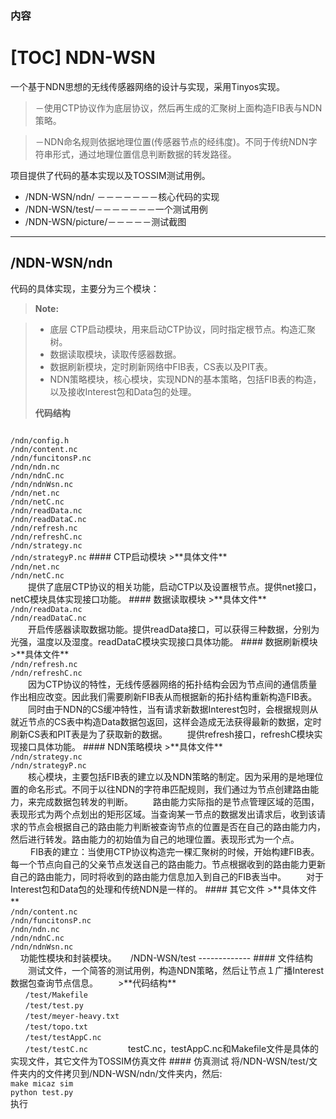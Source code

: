 ### 内容

[TOC]
NDN-WSN
===================
一个基于NDN思想的无线传感器网络的设计与实现，采用Tinyos实现。
>－使用CTP协议作为底层协议，然后再生成的汇聚树上面构造FIB表与NDN策略。

>－NDN命名规则依据地理位置(传感器节点的经纬度)。不同于传统NDN字符串形式，通过地理位置信息判断数据的转发路径。

项目提供了代码的基本实现以及TOSSIM测试用例。

 - /NDN-WSN/ndn/ －－－－－－－核心代码的实现
 - /NDN-WSN/test/－－－－－－－一个测试用例
 - /NDN-WSN/picture/－－－－－测试截图

----------


/NDN-WSN/ndn
-------------

代码的具体实现，主要分为三个模块：

> **Note:**

> - 底层 CTP启动模块，用来启动CTP协议，同时指定根节点。构造汇聚树。
> - 数据读取模块，读取传感器数据。
> - 数据刷新模块，定时刷新网络中FIB表，CS表以及PIT表。
 > - NDN策略模块，核心模块，实现NDN的基本策略，包括FIB表的构造，以及接收Interest包和Data包的处理。
 > 
>**代码结构**
<code>
/ndn/config.h
/ndn/content.nc
/ndn/funcitonsP.nc
/ndn/ndn.nc
/ndn/ndnC.nc
/ndn/ndnWsn.nc
/ndn/net.nc
/ndn/netC.nc
/ndn/readData.nc
/ndn/readDataC.nc
/ndn/refresh.nc
/ndn/refreshC.nc
/ndn/strategy.nc
/ndn/strategyP.nc</code>
####  CTP启动模块
>**具体文件**
<code>
/ndn/net.nc
/ndn/netC.nc
</code>
　　提供了底层CTP协议的相关功能，启动CTP以及设置根节点。提供net接口，netC模块具体实现接口功能。
#### 数据读取模块
>**具体文件**
<code>
/ndn/readData.nc
/ndn/readDataC.nc
</code>
　　开启传感器读取数据功能。提供readData接口，可以获得三种数据，分别为光强，温度以及湿度。readDataC模块实现接口具体功能。
####  数据刷新模块
>**具体文件**
<code>
/ndn/refresh.nc
/ndn/refreshC.nc
</code>
　　因为CTP协议的特性，无线传感器网络的拓扑结构会因为节点间的通信质量作出相应改变。因此我们需要刷新FIB表从而根据新的拓扑结构重新构造FIB表。
　　同时由于NDN的CS缓冲特性，当有请求新数据Interest包时，会根据规则从就近节点的CS表中构造Data数据包返回，这样会造成无法获得最新的数据，定时刷新CS表和PIT表是为了获取新的数据。
　　提供refresh接口，refreshC模块实现接口具体功能。
#### NDN策略模块
>**具体文件**
<code>
/ndn/strategy.nc
/ndn/strategyP.nc
</code>
　　核心模块，主要包括FIB表的建立以及NDN策略的制定。因为采用的是地理位置的命名形式。不同于以往NDN的字符串匹配规则，我们通过为节点创建路由能力，来完成数据包转发的判断。
　　路由能力实际指的是节点管理区域的范围，表现形式为两个点划出的矩形区域。当查询某一节点的数据发出请求后，收到该请求的节点会根据自己的路由能力判断被查询节点的位置是否在自己的路由能力内，然后进行转发。路由能力的初始值为自己的地理位置。表现形式为一个点。
　　 FIB表的建立：当使用CTP协议构造完一棵汇聚树的时候，开始构建FIB表。每一个节点向自己的父亲节点发送自己的路由能力。节点根据收到的路由能力更新自己的路由能力，同时将收到的路由能力信息加入到自己的FIB表当中。
　　对于Interest包和Data包的处理和传统NDN是一样的。
#### 其它文件
>**具体文件**
　<code>
/ndn/content.nc
/ndn/funcitonsP.nc
/ndn/ndn.nc
/ndn/ndnC.nc
/ndn/ndnWsn.nc
　</code>
功能性模块和封装模块。
　
/NDN-WSN/test
-------------
#### 文件结构
　　测试文件，一个简答的测试用例，构造NDN策略，然后让节点１广播Interest数据包查询节点信息。
　　>**代码结构**
　　<code>
　　/test/Makefile
　　/test/test.py
　　/test/meyer-heavy.txt
　　/test/topo.txt
　　/test/testAppC.nc
　　/test/testC.nc</code>
　　
　　testC.nc，testAppC.nc和Makefile文件是具体的实现文件，其它文件为TOSSIM仿真文件
#### 仿真测试
将/NDN-WSN/test/文件夹内的文件拷贝到/NDN-WSN/ndn/文件夹内，然后:
<code>
make micaz sim
python test.py
</code>
执行



